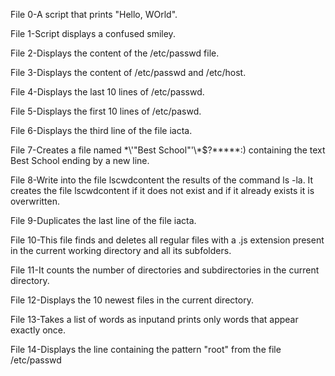 File 0-A script that prints "Hello, WOrld".

File 1-Script displays a confused smiley.

File 2-Displays the content of the /etc/passwd file.

File 3-Displays the content of /etc/passwd and /etc/host.

File 4-Displays the last 10 lines of /etc/passwd.

File 5-Displays the first 10 lines of /etc/paswd.

File 6-Displays the third line of the file iacta.

File 7-Creates a file named \*\\'"Best School"\'\\*$\?\*\*\*\*\*:) containing the text Best School ending by a new line.

File 8-Write into the file lscwdcontent the results of the command ls -la. It creates the file lscwdcontent if it does not exist and if it already exists it is overwritten.

File 9-Duplicates the last line of the file iacta.

File 10-This file finds and deletes all regular files with a .js extension present in the current working directory and all its subfolders.

File 11-It counts the number of directories and subdirectories in the current directory.

File 12-Displays the 10 newest files in the current directory.

File 13-Takes a list of words as inputand prints only words that appear exactly once.

File 14-Displays the line containing the pattern "root" from the file /etc/passwd

